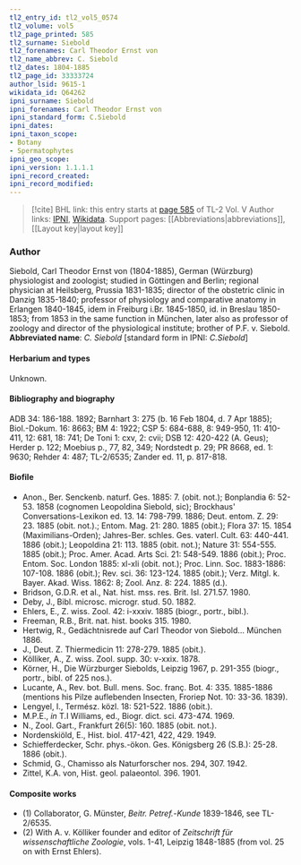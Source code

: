 ```yaml
---
tl2_entry_id: tl2_vol5_0574
tl2_volume: vol5
tl2_page_printed: 585
tl2_surname: Siebold
tl2_forenames: Carl Theodor Ernst von
tl2_name_abbrev: C. Siebold
tl2_dates: 1804-1885
tl2_page_id: 33333724
author_lsid: 9615-1
wikidata_id: Q64262
ipni_surname: Siebold
ipni_forenames: Carl Theodor Ernst von
ipni_standard_form: C.Siebold
ipni_dates: 
ipni_taxon_scope: 
- Botany
- Spermatophytes
ipni_geo_scope: 
ipni_version: 1.1.1.1
ipni_record_created: 
ipni_record_modified:
---
```


> [!cite] BHL link: this entry starts at [page 585](https://www.biodiversitylibrary.org/page/33333724) of TL-2 Vol. V
> Author links: [IPNI](https://www.ipni.org/a/9615-1), [Wikidata](https://www.wikidata.org/wiki/Q64262). Support pages: [[Abbreviations|abbreviations]], [[Layout key|layout key]]

### Author

Siebold, Carl Theodor Ernst von (1804-1885), German (Würzburg) physiologist and zoologist; studied in Göttingen and Berlin; regional physician at Heilsberg, Prussia 1831-1835; director of the obstetric clinic in Danzig 1835-1840; professor of physiology and comparative anatomy in Erlangen 1840-1845, idem in Freiburg i.Br. 1845-1850, id. in Breslau 1850-1853; from 1853 in the same function in München, later also as professor of zoology and director of the physiological institute; brother of P.F. v. Siebold. 
**Abbreviated name**: *C. Siebold* \[standard form in IPNI: *C.Siebold*\]

#### Herbarium and types

Unknown.

#### Bibliography and biography

ADB 34: 186-188. 1892; Barnhart 3: 275 (b. 16 Feb 1804, d. 7 Apr 1885); Biol.-Dokum. 16: 8663; BM 4: 1922; CSP 5: 684-688, 8: 949-950, 11: 410-411, 12: 681, 18: 741; De Toni 1: cxv, 2: cvii; DSB 12: 420-422 (A. Geus); Herder p. 122; Moebius p., 77, 82, 349; Nordstedt p. 29; PR 8668, ed. 1: 9630; Rehder 4: 487; TL-2/6535; Zander ed. 11, p. 817-818.

#### Biofile

- Anon., Ber. Senckenb. naturf. Ges. 1885: 7. (obit. not.); Bonplandia 6: 52-53. 1858 (cognomen Leopoldina Siebold, sic); Brockhaus' Conversations-Lexikon ed. 13. 14: 798-799. 1886; Deut. entom. Z. 29: 23. 1885 (obit. not.).; Entom. Mag. 21: 280. 1885 (obit.); Flora 37: 15. 1854 (Maximilians-Orden); Jahres-Ber. schles. Ges. vaterl. Cult. 63: 440-441. 1886 (obit.); Leopoldina 21: 113. 1885 (obit. not.); Nature 31: 554-555. 1885 (obit.); Proc. Amer. Acad. Arts Sci. 21: 548-549. 1886 (obit.); Proc. Entom. Soc. London 1885: xl-xli (obit. not.); Proc. Linn. Soc. 1883-1886: 107-108. 1886 (obit.); Rev. sci. 36: 123-124. 1885 (obit.); Verz. Mitgl. k. Bayer. Akad. Wiss. 1862: 8; Zool. Anz. 8: 224. 1885 (d.).
- Bridson, G.D.R. et al., Nat. hist. mss. res. Brit. Isl. 271.57. 1980.
- Deby, J., Bibl. microsc. microgr. stud. 50. 1882.
- Ehlers, E., Z. wiss. Zool. 42: i-xxxiv. 1885 (biogr., portr., bibl.).
- Freeman, R.B., Brit. nat. hist. books 315. 1980.
- Hertwig, R., Gedächtnisrede auf Carl Theodor von Siebold... München 1886.
- J., Deut. Z. Thiermedicin 11: 278-279. 1885 (obit.).
- Kölliker, A., Z. wiss. Zool. supp. 30: v-xxix. 1878.
- Körner, H., Die Würzburger Siebolds, Leipzig 1967, p. 291-355 (biogr., portr., bibl. of 225 nos.).
- Lucante, A., Rev. bot. Bull. mens. Soc. franç. Bot. 4: 335. 1885-1886 (mentions his Pilze auflebenden Insecten, Froriep Not. 10: 33-36. 1839).
- Lengyel, I., Termész. közl. 18: 521-522. 1886 (obit.).
- M.P.E., *in* T.I Williams, ed., Biogr. dict. sci. 473-474. 1969.
- N., Zool. Gart., Frankfurt 26(5): 160. 1885 (obit. not.).
- Nordenskiöld, E., Hist. biol. 417-421, 422, 429. 1949.
- Schiefferdecker, Schr. phys.-ökon. Ges. Königsberg 26 (S.B.): 25-28. 1886 (obit.).
- Schmid, G., Chamisso als Naturforscher nos. 294, 307. 1942.
- Zittel, K.A. von, Hist. geol. palaeontol. 396. 1901.

#### Composite works

- (1) Collaborator, G. Münster, *Beitr. Petref.*-*Kunde* 1839-1846, see TL-2/6535.
- (2) With A. v. Kölliker founder and editor of *Zeitschrift für wissenschaftliche Zoologie*, vols. 1-41, Leipzig 1848-1885 (from vol. 25 on with Ernst Ehlers).

